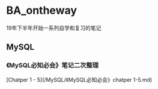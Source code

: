 # BA_ontheway
19年下半年开始一系列自学和复习的笔记

## MySQL

### 《MySQL必知必会》笔记二次整理
[Chatper 1 - 5](/MySQL/《MySQL必知必会》chatper 1-5.md)
